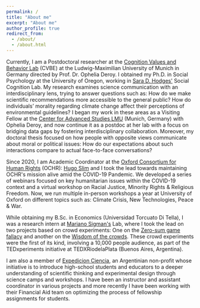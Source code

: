 ```yaml
---
permalink: /
title: "About me"
excerpt: "About me"
author_profile: true
redirect_from: 
  - /about/
  - /about.html
---
```


Currently, I am a Postdoctoral researcher at the [Cognition Values and Behavior Lab](https://www.cvbe.philosophie.uni-muenchen.de/about_us/index.html) (CVBE) at the Ludwig-Maximilian University of Munich in Germany directed by Prof. Dr. Ophelia Deroy. I obtained my Ph.D. in Social Psychology at the University of Oregon, working in [Sara D. Hodges'](https://psychology.uoregon.edu/profile/sdhodges) Social Cognition Lab. My research examines science communication with an interdisciplinary lens,  trying to answer questions such as: How do we make scientific recommendations more accessible to the general public? How do individuals’ morality regarding climate change affect their perceptions of environmental guidelines? I began my work in these areas as a Visiting Fellow at the [Center for Advanced Studies LMU](https://www.en.cas.uni-muenchen.de/research_groups/current_rg/rg_deroy/index.html) (Munich, Germany) with Ophelia Deroy, and now continue it as a postdoc at her lab with a focus on bridging data gaps by fostering interdisciplinary collaboration. Moreover, my doctoral thesis focused on how people with opposite views communicate about moral or political issues: How do our expectations about such interactions compare to actual face-to-face conversations? 

Since 2020, I am Academic Coordinator at the [Oxford Consortium for Human Rights](https://www.oxfordconsortium.org/) (OCHR): [Hugo Slim](https://www.elac.ox.ac.uk/people/hugo-slim/) and I took the lead towards maintaining OCHR's mission alive amid the COVID-19 Pandemic. We developed a series of webinars focused on key humanitarian issues within the COVID-19 context and a virtual workshop on Racial Justice, Minority Rights & Religious Freedom. Now, we run multiple in-person workshops a year at University of Oxford on different topics such as: Climate Crisis, New Technologies, Peace & War. 

While obtaining my B.Sc. in Economics (Universidad Torcuato Di Tella), I was a research intern at [Mariano Sigman's](http://www.marianosigman.org/en/) Lab, where I took the lead on two projects based on crowd experiments: One on the [Zero-sum game fallacy](https://journals.plos.org/plosone/article?id=10.1371/journal.pone.0147125) and another on the [Wisdom of the crowds](https://www.nature.com/articles/s41562-017-0273-4). These crowd experiments were the first of its kind, involving a 10,000 people audience, as part of the TEDxperiments initiative at TEDXRiodelaPlata (Buenos Aires, Argentina). 

I am also a member of [Expedicion Ciencia](https://expedicionciencia.org.ar/), an Argentinian non-profit whose initiative is to introduce high-school students and educators to a deeper understanding of scientific thinking and experimental design through science camps and workshops. I have been an instructor and assistant coordinator in various projects and more recently I have been working with their Financial Aid team on optimizing the process of fellowship assignments for students.




